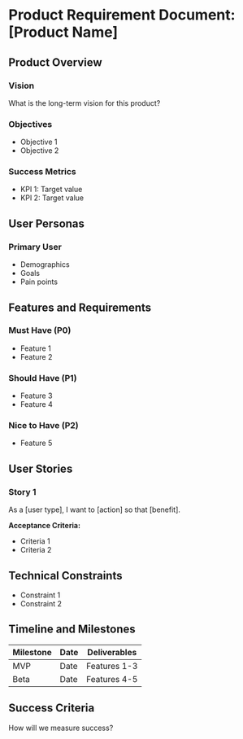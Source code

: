 # Product Requirement Document: [Product Name]

## Product Overview
### Vision
What is the long-term vision for this product?

### Objectives
- Objective 1
- Objective 2

### Success Metrics
- KPI 1: Target value
- KPI 2: Target value

## User Personas
### Primary User
- Demographics
- Goals
- Pain points

## Features and Requirements
### Must Have (P0)
- Feature 1
- Feature 2

### Should Have (P1)
- Feature 3
- Feature 4

### Nice to Have (P2)
- Feature 5

## User Stories
### Story 1
As a [user type], I want to [action] so that [benefit].

**Acceptance Criteria:**
- Criteria 1
- Criteria 2

## Technical Constraints
- Constraint 1
- Constraint 2

## Timeline and Milestones
| Milestone | Date | Deliverables |
|-----------|------|--------------|
| MVP | Date | Features 1-3 |
| Beta | Date | Features 4-5 |

## Success Criteria
How will we measure success?

